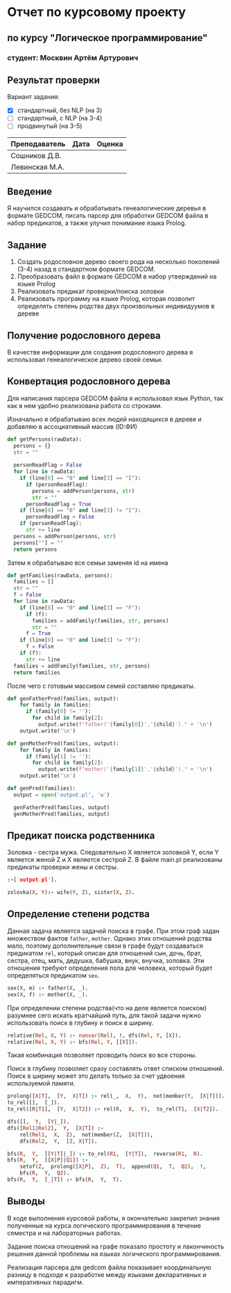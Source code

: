 # Отчет по курсовому проекту

## по курсу "Логическое программирование"

### студент: Москвин Артём Артурович

## Результат проверки

Вариант задания:

- [x] стандартный, без NLP (на 3)
- [ ] стандартный, с NLP (на 3-4)
- [ ] продвинутый (на 3-5)

| Преподаватель  | Дата | Оценка |
| -------------- | ---- | ------ |
| Сошников Д.В.  |      |        |
| Левинская М.А. |      |        |

## Введение

Я научился создавать и обрабатывать генеалогические деревья в формате GEDCOM, писать парсер для обработки GEDCOM файла в набор предикатов, а также улучил понимание языка Prolog.

## Задание

1. Создать родословное дерево своего рода на несколько поколений (3-4) назад в стандартном формате GEDCOM.
2. Преобразовать файл в формате GEDCOM в набор утверждений на языке Prolog
3. Реализовать предикат проверки/поиска золовки
4. Реализовать программу на языке Prolog, которая позволит определять степень родства двух произвольных индивидуумов в дереве

## Получение родословного дерева

В качестве информации для создания родословного дерева я использовал генеалогическое дерево своей семьи.

## Конвертация родословного дерева

Для написания парсера GEDCOM файла я использовал язык Python, так как в нем удобно реализована работа со строками.

Изначально я обрабатываю всех людей находящихся в дереве и добавляю в ассоциативный массив (ID:ФИ)
```python
def getPersons(rawData):
  persons = {}
  str = ""
  
  personReadFlag = False
  for line in rawData:
    if (line[0] == "0" and line[3] == "I"):
      if (personReadFlag):
        persons = addPerson(persons, str)
        str = ""
      personReadFlag = True
    if (line[0] == "0" and line[3] != "I"):
      personReadFlag = False
    if (personReadFlag):
      str += line
  persons = addPerson(persons, str)
  persons[""] = ""
  return persons
```
Затем я обрабатываю все семьи заменяя id на имена
```python
def getFamilies(rawData, persons):
  families = []
  str = ""
  f = False
  for line in rawData:
    if (line[0] == "0" and line[3] == "F"):
      if (f):
        families = addFamily(families, str, persons)
        str = ""
      f = True
    if (line[0] == "0" and line[3] != "F"):
      f = False
    if (f):
      str += line
  families = addFamily(families, str, persons)
  return families
```

После чего с готовым массивом семей составляю предикаты.
```python
def genFatherPred(families, output):
    for family in families:
      if (family[0] != ''):
        for child in family[2]:
          output.write(f"father('{family[0]}','{child}')." + '\n')  
    output.write('\n')

def genMotherPred(families, output):
    for family in families:
      if (family[1] != ''):
        for child in family[2]:
          output.write(f"mother('{family[1]}','{child}')." + '\n')  
    output.write('\n')

def genPred(families):
  output = open('output.pl', 'w')

  genFatherPred(families, output)
  genMotherPred(families, output)
```
## Предикат поиска родственника

Золовка - сестра мужа. Следовательно X является золовкой Y, если Y является женой Z и X является сестрой Z. В файле main.pl реализованы предикаты проверки жены и сестры.

```prolog
:-['output.pl'].

zolovka(X, Y):- wife(Y, Z), sister(X, Z).
```

## Определение степени родства

Данная задача является задачей поиска в графе. При этом граф задан множеством фактов `father`, `mother`. Однако этих отношений родства мало, поэтому дополнительные связи в графе будут создаваться предикатом `rel`, который описан для отношений сын, дочь, брат, сестра, отец, мать, дедушка, бабушка, внук, внучка, золовка. Эти отношения требуют определения пола для человека, который будет определяться предикатом `sex`.

```prolog
sex(X, m) :- father(X, _).
sex(X, f) :- mother(X, _).
```

При определении степени родства(что на деле является поиском) разумнее сего искать кратчайший путь, для такой задачи нужно использовать поиск в глубину и поиск в ширину.

```prolog
relative(Rel, X, Y) :- nonvar(Rel), !, dfs(Rel, Y, [X]).
relative(Rel, X, Y) :- bfs(Rel, Y, [[X]]).
```

Такая комбинация позволяет проводить поиск во все стороны.

Поиск в глубину позволяет сразу составлять ответ списком отношений. Поиск в ширину может это делать только за счет удвоения используемой памяти.

```prolog
prolong([X|T],  [Y,  X|T]) :- rel(_,  X,  Y),  not(member(Y,  [X|T])).
to_rel([],  [_]).
to_rel([R|T1],  [Y,  X|T2]) :- rel(R,  X,  Y),  to_rel(T1,  [X|T2]).

dfs([],  Y,  [Y|_]).
dfs([Rel1|Rel2],  Y,  [X|T]) :-
	rel(Rel1,  X,  Z),  not(member(Z,  [X|T])),
	dfs(Rel2,  Y,  [Z, X|T]).

bfs(R,  Y,  [[Y|T]|_]) :- to_rel(R1,  [Y|T]),  reverse(R1,  R).
bfs(R,  Y,  [[X|P]|Q1]) :-
	setof(Z,  prolong([X|P],  Z),  T),  append(Q1,  T,  Q2),  !,
	bfs(R,  Y,  Q2).
bfs(R,  Y,  [_|T]) :- bfs(R,  Y,  T).
```
## Выводы

В ходе выполнения курсовой работы, я окончательно закрепил знания полученные на курса логического программирования в течение семестра и на лабораторных работах. 

Задание поиска отношений на графе показало простоту и лакончиность решения данной проблемы на языках логического программирования.

Реализация парсера для gedcom файла показывает координальную разницу в подходе к разработке между языками декларативных и императивных парадигм.